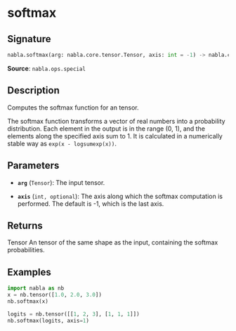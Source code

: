 # softmax

## Signature

```python
nabla.softmax(arg: nabla.core.tensor.Tensor, axis: int = -1) -> nabla.core.tensor.Tensor
```

**Source**: `nabla.ops.special`

## Description

Computes the softmax function for an tensor.

The softmax function transforms a vector of real numbers into a probability
distribution. Each element in the output is in the range (0, 1), and the
elements along the specified axis sum to 1. It is calculated in a
numerically stable way as `exp(x - logsumexp(x))`.

## Parameters

- **`arg`** (`Tensor`): The input tensor.

- **`axis`** (`int, optional`): The axis along which the softmax computation is performed. The default is -1, which is the last axis.

## Returns

Tensor
    An tensor of the same shape as the input, containing the softmax
    probabilities.

## Examples

```python
import nabla as nb
x = nb.tensor([1.0, 2.0, 3.0])
nb.softmax(x)
```

```python
logits = nb.tensor([[1, 2, 3], [1, 1, 1]])
nb.softmax(logits, axis=1)
```
